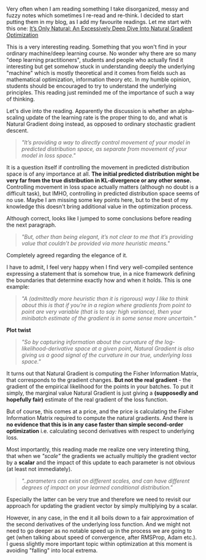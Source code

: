 
Very often when I am reading something I take disorganized, messy and fuzzy notes which sometimes I re-read and re-think. I decided to start putting them in my blog, as I add my favourite readings. Let me start with this one:  [It’s Only Natural: An Excessively Deep Dive Into Natural Gradient Optimization
](https://towardsdatascience.com/its-only-natural-an-excessively-deep-dive-into-natural-gradient-optimization-75d464b89dbb)


This is a very interesting reading. Something that you won't find in your ordinary machine/deep learning course. No wonder why there are so many "deep learning practitioners", students and people who actually find it interesting but get somehow stuck in understanding deeply the underlying "machine" which is mostly theoretical and it comes from fields such as mathematical optimization, information theory etc. In my humble opinion, students should be encouraged to try to understand the underlying principles. This reading just reminded me of the importance of such a way of thinking.

Let's dive into the reading. Apparently the discussion is whether an alpha- scaling update of the learning rate is the proper thing to do, and what is Natural Gradient doing instead, as opposed to ordinary stochastic gradient descent.


> *"It’s providing a way to directly control movement of your model in predicted distribution space, as separate from movement of your model in loss space."*


It is a question itself if controlling the movement in predicted distribution space is of any importance at all. **The initial predicted distribution might be very far from the true distribution in KL-divergence or any other sense.** Controlling movement in loss space actually matters (although no doubt is a difficult task), but IMHO, controlling in predicted distribution space seems of no use. Maybe I am missing some key points here, but to the best of my knowledge this doesn't bring additional value in the optimization process. 

Although correct, looks like I jumped to some conclusions before reading the next paragraph. 

> *"But, other than being elegant, it’s not clear to me that it’s providing value that couldn’t be provided via more heuristic means."*

Completely agreed regarding the elegance of it.


I have to admit, I feel very happy when I find very well-compiled sentence expressing a statement that is somehow true, in a nice framework defining the boundaries that determine exactly how and when it holds. This is one example: 

> *"A (admittedly more heuristic than it is rigorous) way I like to think about this is that if you’re in a region where gradients from point to point are very variable (that is to say: high variance), then your minibatch estimate of the gradient is in some sense more uncertain."*




**Plot twist**

> *"So by capturing information about the curvature of the log-likelihood-derivative space at a given point, Natural Gradient is also giving us a good signal of the curvature in our true, underlying loss space."*


It turns out that Natural Gradient is computing the Fisher Information Matrix, that corresponds to the gradient changes. **But not the real gradient** -  the gradient of the empirical likelihood for the points in your batches. To put it simply, the marginal value Natural Gradient is just giving a **(supposedly and hopefully fair)** estimate of the real gradient of the loss function. 

But of course, this comes at a price, and the price is calculating the Fisher Information Matrix required to compute the natural gradients. And there is **no evidence that this is in any case faster than
simple second-order optimization** i.e. calculating second derivatives with respect to underlying loss.   


Most importantly, this reading made me realize one very intereting thing, that when we *"scale"* the gradients we actually multiply the gradient vector by a **scalar** and the impact of this update to each parameter is not obvious (at least not immediately). 

>*"..parameters can exist on different scales, and can have different degrees of impact on your learned conditional distribution."*

Especially the latter can be very true and therefore we need to revisit our approach for updating the gradient vector by simply multiplying by a scalar.

However, in any case, in the end it all boils down to a fair approximation of the second derivatives of the underlying loss function. And we might not need to go deeper as no notable speed up in the process
we are going to get (when talking about speed of convergence, after RMSProp, Adam etc.). I guess slightly more important topic within optimization at this moment is avoiding "falling" into local extrema.
